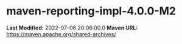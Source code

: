 # maven-reporting-impl-4.0.0-M2

**Last Modified:** 2022-07-06 20:06:00.0
**Maven URL:** https://maven.apache.org/shared-archives/
